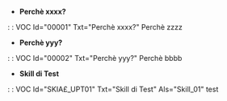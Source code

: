 - **Perchè xxxx?**

 :  : VOC Id="00001" Txt="Perchè xxxx?"
Perchè zzzz

- **Perchè yyy?**

 :  : VOC Id="00002" Txt="Perchè yyy?"
Perchè bbbb

- **Skill di Test**

 :  : VOC Id="SKIA£_UPT01" Txt="Skill di Test" Als="Skill_01"
test
